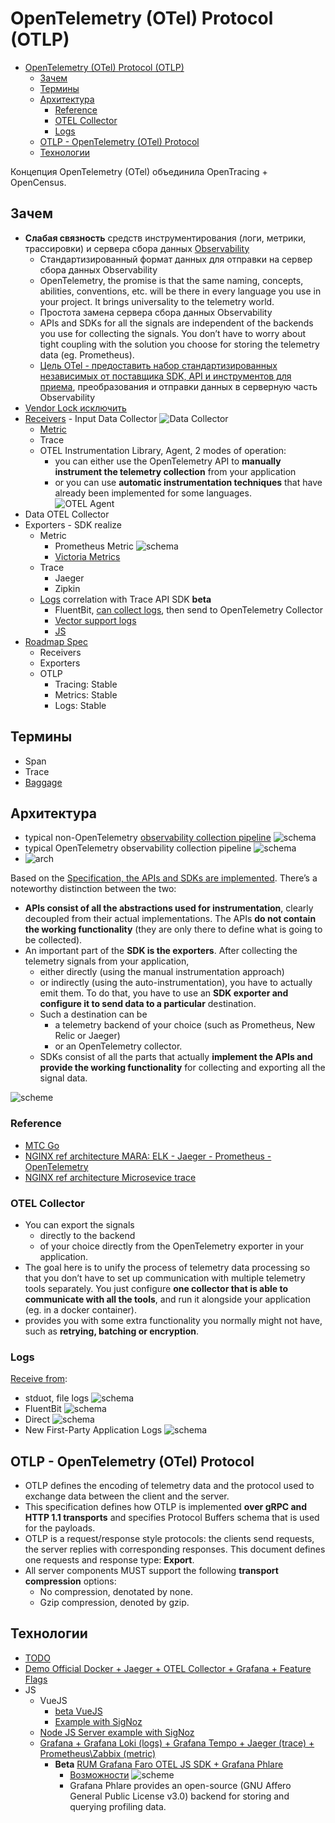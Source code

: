 # OpenTelemetry (OTel) Protocol (OTLP)

- [OpenTelemetry (OTel) Protocol (OTLP)](#opentelemetry-otel-protocol-otlp)
	- [Зачем](#зачем)
	- [Термины](#термины)
	- [Архитектура](#архитектура)
		- [Reference](#reference)
		- [OTEL Collector](#otel-collector)
		- [Logs](#logs)
	- [OTLP - OpenTelemetry (OTel) Protocol](#otlp---opentelemetry-otel-protocol)
	- [Технологии](#технологии)

Концепция OpenTelemetry (OTel) объединила OpenTracing + OpenCensus.

## Зачем

- __Слабая связность__ средств инструментирования (логи, метрики, трассировки) и сервера сбора данных [Observability](../../arch/ability/observability.md)
	- Стандартизированный формат данных для отправки на сервер сбора данных Observability
	- OpenTelemetry, the promise is that the same naming, concepts, abilities, conventions, etc. will be there in every language you use in your project. It brings universality to the telemetry world.
	- Простота замена сервера сбора данных Observability
	- APIs and SDKs for all the signals are independent of the backends you use for collecting the signals. You don’t have to worry about tight coupling with the solution you choose for storing the telemetry data (eg. Prometheus).
	- [Цель OTel - предоставить набор стандартизированных независимых от поставщика SDK, API и инструментов для приема](https://opentelemetry.io/docs/concepts/what-is-opentelemetry/), преобразования и отправки данных в серверную часть Observability
- [Vendor Lock исключить](https://habr.com/ru/company/ru_mts/blog/537892/)
- [Receivers](https://github.com/open-telemetry/opentelemetry-collector-contrib/tree/main/receiver) - Input Data Collector ![Data Collector](https://habrastorage.org/r/w1560/webt/te/5k/cn/te5kcnz9h8pkdd0nr_2papfrr98.png)
	- [Metric](https://opentelemetry.io/docs/reference/specification/metrics/)
	- Trace
	- OTEL Instrumentation Library, Agent, 2 modes of operation: 
		- you can either use the OpenTelemetry API to __manually instrument the telemetry collection__ from your application 
		- or you can use __automatic instrumentation techniques__ that have already been implemented for some languages.	
		![OTEL Agent](https://habrastorage.org/r/w1560/webt/tu/my/yk/tumyykh5oqpg_-gralg_9h8cy-m.png)
- Data OTEL Collector
- Exporters - SDK realize  
	- Metric
		- Prometheus Metric ![schema](https://habrastorage.org/r/w1560/webt/2l/8k/l1/2l8kl1ck385o93-rqiehzewqudw.png)
		- [Victoria Metrics](../monitoring/victoriametrics.md)
	- Trace
		- Jaeger
		- Zipkin
	- [Logs](https://opentelemetry.io/docs/reference/specification/logs/) correlation with Trace API SDK __beta__
		- FluentBit, [can collect logs](https://github.com/open-telemetry/opentelemetry-collector-contrib/tree/master/receiver/fluentforwardreceiver), then send to OpenTelemetry Collector
		- [Vector support logs](https://vector.dev/docs/reference/configuration/sources/opentelemetry/)
		- [JS](https://opentelemetry.io/docs/instrumentation/js/)
- [Roadmap Spec](https://github.com/open-telemetry/opentelemetry-specification/blob/main/spec-compliance-matrix.md)
	- Receivers
	- Exporters
	- OTLP
		- Tracing: Stable
		- Metrics: Stable
		- Logs: Stable

## Термины

- Span
- Trace
- [Baggage](https://opentelemetry.io/docs/concepts/signals/baggage/)

## Архитектура

- typical non-OpenTelemetry [observability collection pipeline](https://opentelemetry.io/docs/specs/otel/logs/)
![schema](https://opentelemetry.io/docs/reference/specification/logs/img/separate-collection.png)
- typical OpenTelemetry observability collection pipeline
![schema](https://opentelemetry.io/docs/reference/specification/logs/img/unified-collection.png)
- ![arch](https://opentelemetry.io/img/otel_diagram.png)

Based on the [Specification, the APIs and SDKs are implemented](https://scalac.io/blog/opentelemetry-from-a-birds-eye-view-a-few-noteworthy-parts-of-the-project/). There’s a noteworthy distinction between the two:

- __APIs consist of all the abstractions used for instrumentation__, clearly decoupled from their actual implementations. The APIs __do not contain the working functionality__ (they are only there to define what is going to be collected).
- An important part of the __SDK is the exporters__. After collecting the telemetry signals from your application, 
	- either directly (using the manual instrumentation approach)
	- or indirectly (using the auto-instrumentation), you have to actually emit them.
	To do that, you have to use an __SDK exporter and configure it to send data to a particular__ destination.
	- Such a destination can be
		- a telemetry backend of your choice (such as Prometheus, New Relic or Jaeger)
		- or an OpenTelemetry collector.
	- SDKs consist of all the parts that actually __implement the APIs and provide the working functionality__ for collecting and exporting all the signal data.

![scheme](https://opentelemetry.io/img/library-design.png)

### Reference

- [МТС Go](https://habr.com/ru/company/ru_mts/blog/537892/)
- [NGINX ref architecture MARA: ELK - Jaeger - Prometheus - OpenTelemetry](https://www.nginx.com/blog/integrating-opentelemetry-modern-apps-reference-architecture-progress-report?mkt_tok=NjUzLVNNQy03ODMAAAGDoZc8tBnTTPpd0LyW8jL4ptLEDNmRtqT86ruxAIy0w26Q36wbMRlF5KC3BMfg2BcRVqWCoPUW3J4gMfJLANmKejRzOQC80kmD2-ueYoqT-DoXcB1iUA)
- [NGINX ref architecture Microsevice trace](https://www.nginx.com/blog/nginx-tutorial-opentelemetry-tracing-understand-microservices/)

### OTEL Collector

- You can export the signals
	- directly to the backend
	- of your choice directly from the OpenTelemetry exporter in your application.
- The goal here is to unify the process of telemetry data processing so that you don’t have to set up communication with multiple telemetry tools separately. You just configure __one collector that is able to communicate with all the tools__, and run it alongside your application (eg. in a docker container).
- provides you with some extra functionality you normally might not have, such as __retrying, batching or encryption__.

### Logs

[Receive from](https://opentelemetry.io/docs/reference/specification/logs/):

- stduot, file logs
![schema](https://opentelemetry.io/docs/reference/specification/logs/img/app-to-file-logs-otelcol.png)
- FluentBit
![schema](https://opentelemetry.io/docs/reference/specification/logs/img/app-to-file-logs-fb.png)
- Direct
![schema](https://opentelemetry.io/docs/reference/specification/logs/img/app-to-otelcol.png)
- New First-Party Application Logs
![schema](https://opentelemetry.io/docs/reference/specification/logs/img/application-api-sdk.png)

## OTLP - OpenTelemetry (OTel) Protocol

- OTLP defines the encoding of telemetry data and the protocol used to exchange data between the client and the server.
- This specification defines how OTLP is implemented __over gRPC and HTTP 1.1 transports__ and specifies Protocol Buffers schema that is used for the payloads.
- OTLP is a request/response style protocols: the clients send requests, the server replies with corresponding responses. This document defines one requests and response type: __Export__.
- All server components MUST support the following __transport compression__ options:
	- No compression, denotated by none.
	- Gzip compression, denoted by gzip.

## Технологии

- [TODO](https://opentelemetry.io/docs/reference/specification/overview/)
- [Demo Official Docker + Jaeger + OTEL Collector + Grafana + Feature Flags](https://github.com/open-telemetry/opentelemetry-demo/blob/main/docs/docker_deployment.md)
- JS
	- VueJS
		- [beta VueJS](https://www.npmjs.com/package/@opentelemetry/api-logs)
		- [Example with SigNoz](https://devpress.csdn.net/cicd/62ec8a1a89d9027116a1130d.html#devmenu5)
	- [Node JS Server example with SigNoz](https://devpress.csdn.net/cicd/62ec8a1a89d9027116a1130d.html#devmenu5)
	- [Grafana + Grafana Loki (logs) + Grafana Tempo + Jaeger (trace) + Prometheus\Zabbix (metric)](https://github.com/mnadeem/nodejs-opentelemetry-tempo)
		- __Beta__ [RUM Grafana Faro OTEL JS SDK + Grafana Phlare](https://www.infoq.com/news/2022/12/grafana-faro-phlare/)
			- [Возможности](https://grafana.com/docs/grafana-cloud/faro-web-sdk/?pg=blog&plcmt=body-txt)
		![scheme](https://grafana.com/static/assets/img/blog/grafana-cloud-faro-diagram.png)
			- Grafana Phlare provides an open-source (GNU Affero General Public License v3.0) backend for storing and querying profiling data.
